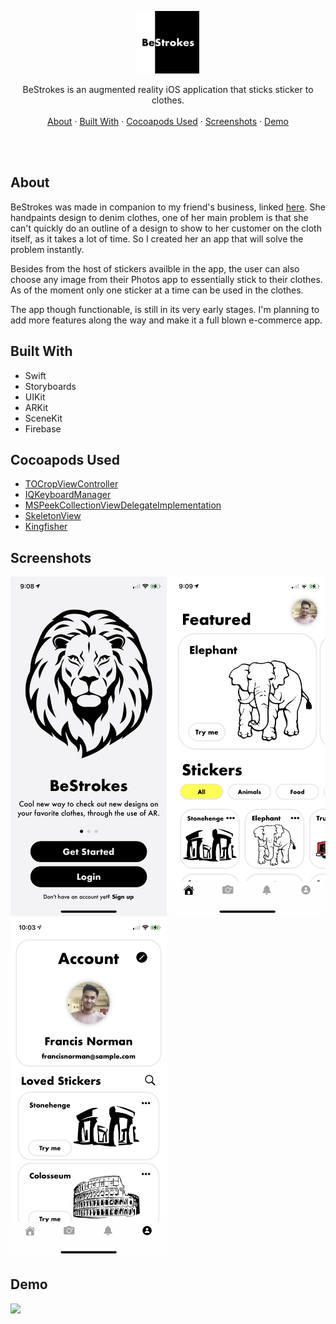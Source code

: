 <p align="center">
  <p align="center">
    <img src="/ReadMeFiles/BeStrokes Icon.png" width="100" height="100">
  </p>
  <p align="center">
    BeStrokes is an augmented reality iOS application that sticks sticker to clothes.
    <br />
    <br />
    <a href="#about">About</a>
    ·
    <a href="#built-with">Built With</a>
    ·
    <a href="#cocoapods-used">Cocoapods Used</a>
    ·
    <a href="#screenshots">Screenshots</a>
    ·
    <a href="#demo">Demo</a>
  </p>
</p>

<br />
<br />

## About
BeStrokes was made in companion to my friend's business, linked [here][6]. She handpaints design to denim clothes, one of her main problem is that she can't quickly do an outline of a design to show to her customer on the cloth itself, as it takes a lot of time. So I created her an app that will solve the problem instantly.

Besides from the host of stickers availble in the app, the user can also choose any image from their Photos app to essentially stick to their clothes. As of the moment only one sticker at a time can be used in the clothes. 

The app though functionable, is still in its very early stages. I'm planning to add more features along the way and make it a full blown e-commerce app.

## Built With
* Swift
* Storyboards
* UIKit
* ARKit
* SceneKit
* Firebase

## Cocoapods Used
* [TOCropViewController][1]
* [IQKeyboardManager][2]
* [MSPeekCollectionViewDelegateImplementation][3]
* [SkeletonView][4]
* [Kingfisher][5]

## Screenshots

<img src="/ReadMeFiles/Landing.PNG" width="250"/> <img src="/ReadMeFiles/Home-Light.PNG" width="250"/> <img src="/ReadMeFiles/Account-Light.PNG" width="250"/>

## Demo

<img src="/ReadMeFiles/Demo.gif" width="250"/>

[1]: https://github.com/TimOliver/TOCropViewController
[2]: https://github.com/hackiftekhar/IQKeyboardManager
[3]: https://github.com/MaherKSantina/MSPeekCollectionViewDelegateImplementation
[4]: https://github.com/Juanpe/SkeletonView
[5]: https://cocoapods.org/pods/Kingfisher
[6]: https://www.instagram.com/be.strokes/
